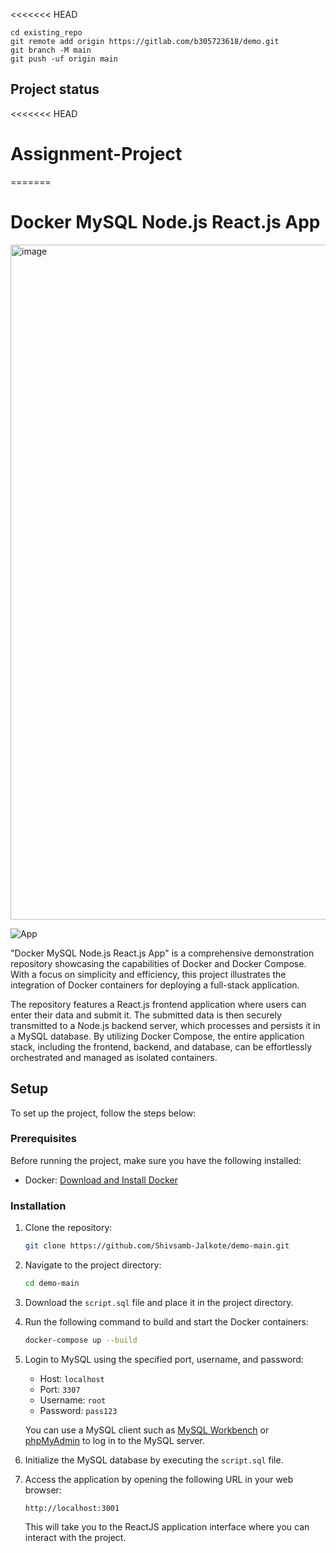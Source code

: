 <<<<<<< HEAD

```
cd existing_repo
git remote add origin https://gitlab.com/b305723618/demo.git
git branch -M main
git push -uf origin main
```


## Project status

<<<<<<< HEAD
# Assignment-Project
=======
# Docker MySQL Node.js React.js App

<img width="1920" height="1080" alt="image" src="https://github.com/user-attachments/assets/a4b2daed-0080-4a49-aaf4-a90234bada55" />


![App](https://github.com/madhurajayashanka/docker-mysql-nodejs-reactjs-app/raw/main/Thumbnail.png)

"Docker MySQL Node.js React.js App" is a comprehensive demonstration repository showcasing the capabilities of Docker and Docker Compose. With a focus on simplicity and efficiency, this project illustrates the integration of Docker containers for deploying a full-stack application.

The repository features a React.js frontend application where users can enter their data and submit it. The submitted data is then securely transmitted to a Node.js backend server, which processes and persists it in a MySQL database. By utilizing Docker Compose, the entire application stack, including the frontend, backend, and database, can be effortlessly orchestrated and managed as isolated containers.

## Setup

To set up the project, follow the steps below:

### Prerequisites

Before running the project, make sure you have the following installed:

- Docker: [Download and Install Docker](https://docs.docker.com/get-docker/)

### Installation

1. Clone the repository:

   ```bash
   git clone https://github.com/Shivsamb-Jalkote/demo-main.git
   ```

2. Navigate to the project directory:

   ```bash
   cd demo-main
   ```

3. Download the `script.sql` file and place it in the project directory.

4. Run the following command to build and start the Docker containers:

   ```bash
   docker-compose up --build
   ```

5. Login to MySQL using the specified port, username, and password:

   - Host: `localhost`
   - Port: `3307`
   - Username: `root`
   - Password: `pass123`

   You can use a MySQL client such as [MySQL Workbench](https://www.mysql.com/products/workbench/) or [phpMyAdmin](https://www.phpmyadmin.net/) to log in to the MySQL server.

6. Initialize the MySQL database by executing the `script.sql` file.

7. Access the application by opening the following URL in your web browser:

   ```
   http://localhost:3001
   ```

   This will take you to the ReactJS application interface where you can interact with the project.

